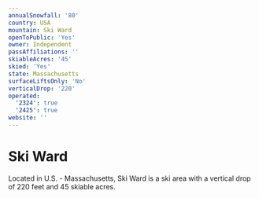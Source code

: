 ```yaml
---
annualSnowfall: '80'
country: USA
mountain: Ski Ward
openToPublic: 'Yes'
owner: Independent
passAffiliations: ''
skiableAcres: '45'
skied: 'Yes'
state: Massachusetts
surfaceLiftsOnly: 'No'
verticalDrop: '220'
operated:
  '2324': true
  '2425': true
website: ''
---
```



# Ski Ward

Located in U.S. - Massachusetts, Ski Ward is a ski area with a vertical drop of 220 feet and 45 skiable acres.
